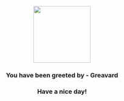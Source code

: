 <p align="center">
            <img src="None" width="150" height="150">
          </p>
          <h3 align="center">You have been greeted by - <b>Greavard</b></h3>
          <h3 align="center">Have a nice day!</h3>
        